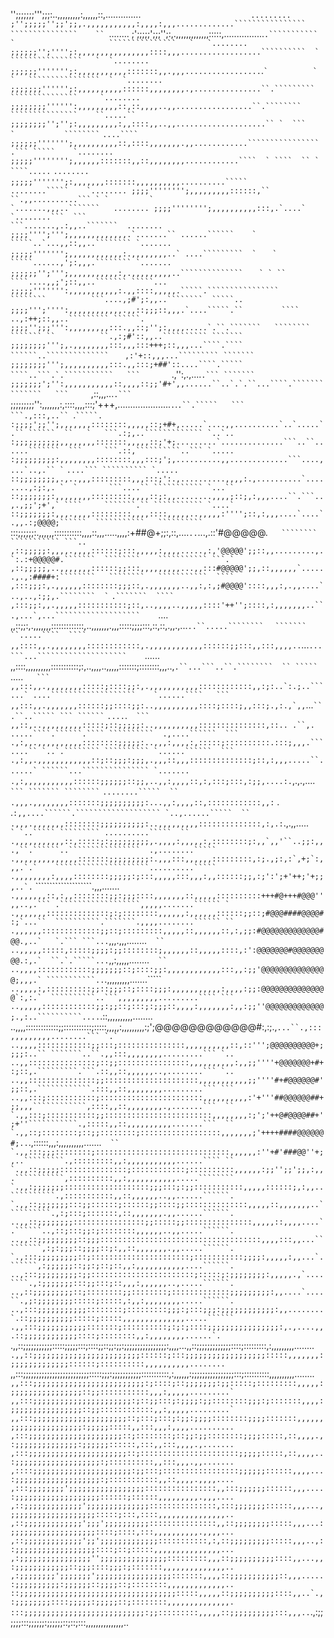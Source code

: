 '';;;;;;;''';;;:..,,,,,,,,,:,,,,,,::,..............```````````````                      ```````````````    `   .........
;'';;;;;'';;';;,.,,,,,,,,,,,:,,,,:,,,.............````````````````                      ```````````````    ``  `........
;';;;;;';;;'';:,.,,,,,,,,,,,,,:::::,................``.``````````` `                     ```````````````   `   `........
;;;;;;'';'''';:,,,,,,,,,,,,,,,,::::,,,..................``````````  `                    ````````````````   `  `........
;;;;;;''''''';:,,,,,,,,,,,:::::::,,.,,,.................``.`````` `          `        `   ````````````````  `  `........
;;;;;;;'''''';:,,,,,,,,,,::::::,,,,,,,,.,...............``.`````````                       ```````````````     `........
;;;;;;;;'''''':,,,,,,,,,::,::,,,,..,,.................``.````````                           ```````````````    ``.....``
;;;;;;;;'';'';:,,,,,,,,,:,,::::,,..,,....................`` `  ```              `           ```````` ``````    `....````
;;;;;;''''''';,,,,,,,,,,::,::::,,,,,,,.,,............````````````````  `                   ``````.``` `````    `........
;;;;;'''''''';,,,,,,:::::::,,::,,,,,,,,............````  ` ````  `` `                      ````.....``````     `........
;;;;;''''''';:,,,,,,,:::::::,,,,,,,,,,..........`````   `    ` ` `     `                  ````........`````    `........
;;;;'''''''';,,,,,,,,,::::::,`` ``.,,..........``` ` `         `                         `.......,,,..```````   ........
;;;;'''''''';,,,,,,,,,,:::,.`....`  `........```  ```                                 ```.......,.:,,..```````  ........
;;;;'''';''';,,,,,,,,,,,,,.`.......`` ......``````    `                             `````..`...,,::,,..```````` `.......
;;;;;''''''';,,,,,,,,,,,,:.,,,,,,,,..` ....`````````  ` ````     ```   `            `````......,';:,,,.```````` `.......
;;;;;;'';''';,,,,,,,,,,,:,.,,,,,,,,,..`````````````` ``` ``````    ` ` ``            ````....,,;';::,,..``````` `````...
;;;;;''''''':,,,,,,,,,,,:.,,::::,,,,,.`````.````````````````        ````````          ```....,;#';:,,..````````  `````..
;;;;''';'''':,,,,,,,,,,,,.,,::;;;::,,,.`....`````.``       `````` `   ```` `           ```..,:++;::,,..````````` ``````.
;;;;'';;;''':,,,,,,,,,:::.,,::;'';:,,,,.....`.``.```````   ```````` ``````` ``          ``.,:;#'::,,..`````````` ```````
;;;;;;;;''';,.,,,,,,,,:::,,,:::+++;::,,,...````.```` ``````..``````````````   ```        ``,:'+::,,,...````````` ```````
;;;;;;;;''';,,,,,,,,,,:::.,,:::;+##'::....````.````` ````..```.`.```````````   ```       ``.,'':,.,....`````.``` ```````
;;;;;;;';'':,,,,,,,,,,,::,,,,::;;'#+',,......``..`.`.``...````.``````````````   ```     `````,::,,,...``````.```  ``````
;;;;;;;;;'':,,,,,,,:,::::,,,,:::;'+++,.....................``.``.````.``.`````   ```      ```.,:::,..`` ````.```` `````.
:;;;;';;'';,,,,,,,::::::::,,,,,::;+#+,.....`....,,..........`..`.....`.`` ``````  ``   `   ```.:;,..````````````` `..`..
:;;;;;;;;;;,,,,,,,,:::::::,,,,,::;'+;.........`..............```..``......```````  ```     ```.::,``````````..``` `.....
:;;;;;;;;;:,,,,,,,,::::::::,,,:::;';,..........,,.............```....,...`..,.`` ` ````   `````....``` `````````` `.....
::;;;;;;;;,.,..,,,:::::::::,,,:::;':.,..........,,,,:.,..........`........,:;:,. `  `       ```....`` ``````````` `...``
::;;;;;;;:,,,,,,,,:::::::::,,,,::;:,,........,,,,;::;,:,,,....``.```..,.,;;';+',` ````     ```````.`` ``````````` `....`
::;;;;;;;:,,,.,,,,:::::::::,,,,::::,,,,,..,,,,,:'''';::,:,,,....`....`.,,.:;@@@@;``````  ```````````   ``````````  `````
:::;;;;;;:.,,,,,,:::::::::::,,,,::,,,.....,,,,:+##@+;;:,::,....`..`...,.::'#@@@@@.``````    ````````   ``````````` ```..
,::;;;;;:,,,,.,,,,::::::;:::,,,,,:,,,,.....,:,'@@@@@';;::,,.........,.`:.:+@@@@@#.```````  ````````    ``````````` ```.`
,::;;;;;,..,,,,,,,::::::;;:::,,,,,,,,,...,,:::#@@@@@';;,::,,,,,,`......,.,:####+:````````   ````````   ```````````  ````
,:::;;;:,.,,,,,,::::::::;;;::,.,,,,,,,..,,:,:,;#@@@@'::::,,,:,.,,....`..,..,:;;,.````````  ` ``````    ```.```````  ````
,:::;;:,,.,,,,,:::::::::::;::,..,,,,..,,,,,::::'++'';::::,:,,,,,,,..``.,...`,...```````````````````    ```....````  ````
,,::;;:,.,,,,,,,:::::::::::::,..,,,,,,,.,,,:::::;;;;:::,::,::,.,,.,...`..``.....```````` ` ` ```````   ``.....````  ````
,,::::,,.,,,,,,,,::::::::::::,.,,,,,,,,,,,,::::::;;:::,,:::,,,,..`...`...```...````````````````````    `......````  ````
,,::::,,,,,,,,,,:::::::::::;:,..,,,,..,,,,,:::::::;::::::::,,,..,` .``...```..``.````````  `` `````    `.....`````   ```
,,:::,,.,,,,,,,,:::::;::::;;:,.,,,,,,,,,,,::::::::::::,,:;:..`:.;..``` ...` ....```````````````````    `......````   ```
,,:::,,.,,,,,,,::::::;;::::;;:..,,,,,,,,,,::::;::::;,,:::;.,:.,`,,`````...` ``.``..````` ``` `````` `  `....`.`````  ```
,,::,..,,,,,,,,,:::::;::;;;;;:..,,,,,,,,,,:::::::::::::::,::.. .``,. .....````.``````.```` ``````````  .,....``````  ```
.,:,,.,,,,,,,,,,::::::::;;;;;:..,,,:,,,,:,:::::;::::::::::.:::;,,,.```....`` `..`.```````` `````````` `......``````  ```
.,:,,.,,,,,,,,,,,,::;::;;;:;;;,.,,,::,,,::::::::::::::;::,:,,,.....``......` ``````...``````````````` `.......`````   ``
.,:,,,,,,,,,,,::::::;;;;;;::;;,..,,:,,,,::,:,:::;:::,:;;,....:.``,.,.,....`   ``` ``````` ```````` `  `........`````  ``
.,,,.,,,,,,,,:::::::;;;;;;;;;;:...,,:,,,,::,::::::::::::,,:` . .```:,,....``````.``````````````````` `..,......`````  ``
.,,,.,,,,,,,::::::::;;;;;;;;;;:..,,,,,,,,,::::::::::::::,:,.:```.,.,,.....```   ` `..````` ````````` ..........`````  ``
.,,,,,,,,,,,::,:::::;:;;;;;;;;;,.,,,,:,,,,,:,::::::::;:,,`,,'``..;;:,,.,``.``````..````````````````  .,........`````    
.,,,,,,,,,,,,,,:::::::;;;;;;;;;:.,,,:::,,,,,,:::::::::,:;.,;:,:`,+;`:,,,.`.`    `````````````````````..........`````    
.,,,,,,,,:,,,,::::::::;;;;;:;:::,,,,,:::,,,:,,::::::;;,:;':';+'++;'+;;,..`.```  ````````````````````.,,,.......`````    
.,,,,,,,::,:,,::::::::;;:;;;::::,,,,,,,::,,,,,::::::::::+++#@+++#@@@'',,..,.``` .``````````````````,,,,,.......`````` ` 
.,,,,,,,::::::::::::::;:;::::::::,,,,,,:,,,,,,::::::;;::;#@@@####@@@@#:;`...``  ``````````.```````.,,,,........`````` ``
.,,,,,,:::::::::::::;;::;:::::::::,,,,,::,,,,,,::,:,;;:#@@@@@@@@@@@@@#@@.,..`   `.``` ```...`````,,,.,,,........````  ``
..,,,,,:::::,:::::;;;;:;;::::::::;,,,,,,::,,,,,::::,:':@@@@@@@#@@@@@@@@@.:,.`  ``.`.`````...````,,:,,,,,........````  ``
..,,,,::::::::::::;;;;;;;::;::::;;:,,,,,,,,,,,,:::,,:;;'@@@@@@@@@@@@@@@;,,,.` ```````````..````.,,,,,,,,,.......````` ``
..,,,,:,::::::::::;;::;;;::;::::;;;:,,,,,,,,,,,:,,,,:;;:@@@@@@@@@@@@@@@`:,:.`  ``````````..```,,,,,,,,,.........```` ```
..,,,,,::::::::::::;;:;;::;:::;:;;;::,,,,:,,,,,,,:,,:;;''@@@@@@@@@@@@@;.,:..``````````....``.::,,,,,,,,,,........``` ```
..,,,,:::::::::::::;;:::::::::::;:::::,,,,,:,,,,,,,,,:;';@@@@@@@@@@@@#:,:;.,``````````...``.,:::,,,,,,,,,........``` `.`
..,,,,::::::::::::;;:::;:::::::::::::::,,,,,,,,,,::,::''';@@@@@@@@@@+;;;;:..`` ```````..``.,,:::,,,,,,,,.........``` `..
..,,:::::::::::::::;::;;::::::::::::::::,,,,,,,,,,:,,;;''''+@@@@@@@+#+:;::,.`````````.```.::,,::,,,,,,..,........``` `..
..,,:::::::::::::::;;:::::::::::::::::::::,,,,,,,,,,,;;''''#+#@@@@@@#';;::,.````````````.:::,,::,,,,,,,,.........``` ```
..,,:::;:::::::::::;:::::::::::::::::::::::,,,,,,,,,,:'+'''##@@@@@@##+;;,,,````````````,::::,,::,,,,,,,,.,.......```  ``
`.,,:::;:::::::::::;;::::::::::::::::::::::::,,,,,,,,:;';'++@#@@@@##+';+''```````````.,:::::,,::,,,,,,,,,,.......```  ``
`.,,::;::::::::;::;;::::::::;::::::::::::::::::,,,,,,,;'++++####@@@@@@#;..``````````.,::::::,,,:,,,,,,,,,,.......```  ``
`.,,:::;;;::::::::;::::::::::::::::::::::::::::::,,,,,,:''+#'###@@''+;,..`````````.,:::::::::,,:,,,,,,,,,,,......```` ``
`.,,::;;;;;:::::::::::::::;::::::::::::;::::::::::,,,,,,:;;'';;';;,:,,.```````````,::::::::::,,:,,,,,,,,,,,.....````````
`.,,:;;;;;;;:::::::::::::::::::;;;:::;:;;:::::::::::,,,,,::::::;,:,,..``````````.,:::::::::::,,::,,,,,,..,,......``````.
`.,,::;;;;;;;:::;;::::::;::::::;;::::;;::::::::::::::,,,,,::,,,,,,,..``````````.,:;:::;:::::::,::,,,,,,,.,,......``````.
..,,::;;;;;;;;::::::::::::::::;;:::::;;:::::::::::::::,,,,,::,,,,....`.``````..,::;:::;;:;::::::::,,,,,,..,,.....``````.
..,,::;;;;;;;;;::;;;::::::::::::::::::::::::::::::::::::,,,,:::,,...`````````,:;:;;;::;;;;::;:,,::,,,,,,,.,,.....``````.
`.,:::;;;;;;;;;::;::::::::::::::::::::::;:::::::::::;;;;:,,,,,:,,...`.``````,:;;;;;;::;;:;::;::,,:,,,,,,,,,,,....``````.
..,:::;;;;;;;;;:;;:::::::::::::::::::::::;:::::;:;;;;;;;;:,,,,,.,`....````.,:;;;;;;;:::;;:::;::,,,:,,,,,,..,.....``````.
..,::;;;;;;;;;::;::::::::;;::::::::;:::::::::::::;;;;;;;;;:,,....`....``.,;:;;;;;;;;:::::;:::::,:,,:,,,,,,,,.....``````.
..,:::;;;;;;;;;;;::::::::;:::::::::;;;:;:::;;;:;;;;;;;;;;;;:,,........`.::;;;;;;;;;;:::::;:::::,,,,,,,,,,,,,,.....``````
.,,:::;;;;;;;;;;;:::::::;::::::::::;:;:;::::;;;;;;;;;;;;;;;;:,.,....,,.::;;;;;;;;;;;;::::;::::::::,,:,,,,,,,,......`.```
.,,::;;;;;;;;;;;:::::;;;;;:::;::::;;::;;:;;:;;;;;;;;;;;;;;;;:,,,,...,,::;;;;;;;;;;;;;::::;:::::::::,:,,,,,,,,,........``
.,,::;;;;;;;;;;;;;;;;;;;;;;;;::::::;:::;;;;;;;;;;;;;;;;;;:::::,,,,,,,:;;;;;;;;;;;;;::::::;::::::::::,,,,,,,,,,........``
,,:::;;;;;;;;;;;;;;;;;;;;;;;;;:::::;;;:;;;;;;;;;;;:::::::::::,:,,,,,,:;;;;;;;;;;;;;;;;:::;::::::::::,,,,,,,,,,........``
,,:::;;;;;;;;;;;;;;;;;;;;;;;;;:;::::;::;;;;;;;:;;:::::;:::::::::,,,,,:;;;;;;;;;;;;;;;;::;;:::::::::::,,,:,,,,,.........`
,,:::;;;;;;;;;;;;;;;;;;;;;;:;::;;:::;:;;;;:;;::::::::;;;:;:::::::,,,,:;;;;;;;;;;;;;;;;::;;::::::::::::,,:,,,,,.........`
,,:::;;;;;;;;;;;;;;;;;;;;;::;:::;:::;:;;:;;;;::::::::;;;;:::::::,,,,,,;;;;;;;;;;;;;;;;:;;;;;:::::,,:::,,,:,,,,..........
,:::;;;;;;;;;;;;;;;;;;;;;::;::::::::;::;;:;;::::::::;;;;:::::,::,,,,.,:;;;;;;;;;;;;;;:;;;;;;::::::,:::,,:::,,,,.,.......
,:::;;;;;;;;;;;;;;;;;;;;;;::;::::::::::::::::::::::;;;;;:::::,::,,,,..:;;;;;;;;;;;;;;;;;;;:;::::::::::,,:::,,,.,,.......
,::::;;;;;;;;;;;;;;;;;;;;;;:;;:::;:::::::::::::::::;;;;;;::::::,,,,...:;;;;;;;;;;;;;;;;;;;:;:::::::::::,,::,,,,.,,,,....
,:::;;;;;;;;';;;;;;;;;;;;;;;;;::::::::::::::::,,:::;;;;;;::::::,,,....:;;;;;;;;;;;;;;;;;;;::::::;::::::,,,,,,,,,.,,,....
,::;;;;;;;;;;;;;';;;;;;;;;;;;;;:::::::::::::::,:::;;;;;;;::::::,,,...,;;;;;;;;;;;;;;;;;;;:::::;:::,::::,,,,,,,,,,,,,,,..
,::;;;;;;;;;;;;;';;;';;;;;;;;;;:::::::::::::::,,::;;;;;;;;:::::,,,...:;;;;;;;;;;;;;;;;;;;::::;::::,:::,,,,,,,,,,.,,,,...
,::;;;;;;;;;;;;;';;';;;;;;;;;;;;;:::::::::::,:,::;;;;;;;;;:::::,,,..,::;;;;;;;;;;;;;;;;;;::::;::;:::::,,,,,,,,,,,,,,,...
,:;;;;;;;;;;;;;;;;'';;;;;;;;;;;;;;;:::::::::,,,::;;;;;;;;;;::::,,...,,:;;;;;;;;;;;;::;;;::::;;;:;:::::::,,,,,,,,,,,,,,..
,:;;;;;;;;';;;;;;;';;;;;;;;;;;;;;;;;:::::::,,,,::;;;;;;;;;;;::,,,.....:;;;;;;;;;;:;;;;;;::;;;;::;::::::::,,,,,,,,,,,,,..
::;;;;;;;;;;;;;;;;;;;;;;;;;;;;;;;;;;;:::::,,,,,::;;;;;;;;;;::::,,..`.,:;;;;;;;;::::;;;;;:;;;;;::;::::::::,,,,,,,,,,,,,,.
:::;;;;;;;;;;;;;;;;;;;;;;;;;;;:;;:::::::::,,,,,::;;;;;;;;;;:::,,,..``.,:;;;;;;:::;;;;;;:;;;;;;::;::;:::,,,,,,,,,,,,,,,..
